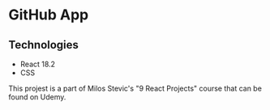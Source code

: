# GitHub App

## Technologies

- React 18.2
- CSS

This projest is a part of Milos Stevic's "9 React Projects" course that can be found on Udemy.
